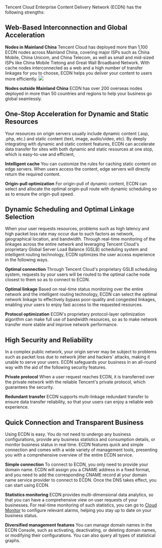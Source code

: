 Tencent Cloud Enterprise Content Delivery Network (ECDN) has the following strengths:
## Web-Based Interconnection and Global Acceleration
**Nodes in Mainland China**
Tencent Cloud has deployed more than 1,100 ECDN nodes across Mainland China, covering major ISPs such as China Mobile, China Unicom, and China Telecom, as well as small and mid-sized ISPs like China Mobile Tietong and Great Wall Broadband Network. With cache nodes interconnected as a web and a high number of transfer linkages for you to choose, ECDN helps you deliver your content to users more efficiently.
![](https://mc.qcloudimg.com/static/img/19f5708498e59acef7d60a755dee686e/image.png)

**Nodes outside Mainland China**
ECDN has over 200 overseas nodes deployed in more than 50 countries and regions to help your business go global seamlessly.


## One-Stop Acceleration for Dynamic and Static Resources
Your resources on origin servers usually include dynamic content (.asp, .php, etc.) and static content (text, image, audio/video, etc). By deeply integrating with dynamic and static content features, ECDN can accelerate data transfer for sites with both dynamic and static resources at one stop, which is easy-to-use and efficient,

**Intelligent cache**
You can customize the rules for caching static content on edge servers. When users access the content, edge servers will directly return the required content.

**Origin-pull optimization**
For origin-pull of dynamic content, ECDN can select and allocate the optimal origin-pull route with dynamic scheduling so as to ensure the origin-pull speed.

## Dynamic Scheduling and Optimal Linkage Selection
When your user requests resources, problems such as high latency and high packet loss rate may occur due to such factors as network, geographical location, and bandwidth. Through real-time monitoring of the linkages across the entire network and leveraging Tencent Cloud's proprietary Global Server Load Balance (GSLB) scheduling system and intelligent routing technology, ECDN optimizes the user access experience in the following ways.

**Optimal connection**
Through Tencent Cloud's proprietary GSLB scheduling system, requests by your users will be routed to the optimal cache node closest to them so as to connect to ECDN.

**Optimal linkage**
Based on real-time status monitoring over the entire network and the intelligent routing technology, ECDN can select the optimal network linkage to effectively bypass poor-quality and congested linkages, enabling your users to enjoy fast access to the requested resources.

**Protocol optimization**
ECDN's proprietary protocol-layer optimization algorithm can make full use of bandwidth resources, so as to make network transfer more stable and improve network performance.

## High Security and Reliability
In a complex public network, your origin server may be subject to problems such as packet loss due to network jitter and hackers' attacks, making it unable to serve your users. ECDN safeguards your business in an all-round way with the aid of the following security features.

**Private protocol**
When a user request reaches ECDN, it is transferred over the private network with the reliable Tencent's private protocol, which guarantees the security.

**Redundant transfer**
ECDN supports multi-linkage redundant transfer to ensure data transfer reliability, so that your users can enjoy a reliable web experience.

## Quick Connection and Transparent Business
Using ECDN is easy. You do not need to undergo any business configurations, provide any business statistics and consumption details, or monitor business status in real time. ECDN features quick and simple connection and comes with a wide variety of management tools, presenting you with a comprehensive overview of the entire ECDN service.

**Simple connection**
To connect to ECDN, you only need to provide your domain name. ECDN will assign you a CNAME address in a fixed format, and you need to add the corresponding CNAME record at your domain name service provider to connect to ECDN. Once the DNS takes effect, you can start using ECDN.

**Statistics monitoring**
ECDN provides multi-dimensional data analytics, so that you can have a comprehensive view on user requests of your businesses. For real-time monitoring of such statistics, you can go to [Cloud Monitor](https://console.cloud.tencent.com/monitor) to configure relevant alarms, helping you stay up to date on your business status.

**Diversified management features**
You can manage domain names in the ECDN Console, such as activating, deactivating, or deleting domain names, or modifying their configurations. You can also query all types of statistical graphs.